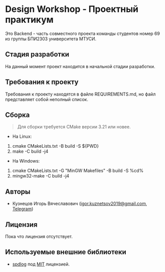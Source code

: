 # Design Workshop - Проектный практикум

Это Backend - часть совместного проекта команды студентов номер 69 из группы БПИ2303 университета МТУСИ.

## Стадия разработки
На данный момент проект находится в начальной стадии разработки.
## Требования к проекту
Требования к проекту находятся в файле REQUIREMENTS.md, но файл представляет собой неполный список.
## Сборка
> Для сборки требуется CMake версии 3.21 или новее.

* На Linux:
1. cmake CMakeLists.txt -B build -S ${PWD}
2. make -C build -j4

* На Windows:
1. cmake CMakeLists.txt -G "MinGW Makefiles" -B build -S %cd%
2. mingw32-make -C build -j4
## Авторы
- Кузнецов Игорь Вячеславович (igor.kuznetsov2019@gmail.com, [Telegram](https://t.me/kivthe))
## Лицензия
Пока что лицензия отсутствует.
## Используемые внешние библиотеки
- [spdlog](https://github.com/gabime/spdlog.git) под [MIT](https://github.com/gabime/spdlog/blob/v2.x/LICENSE) лицензией.